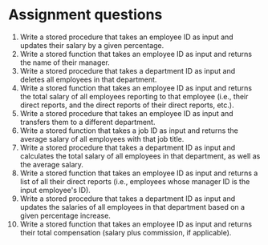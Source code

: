# Assignment questions

1. Write a stored procedure that takes an employee ID as input and updates their salary by a given percentage.
1. Write a stored function that takes an employee ID as input and returns the name of their manager.
1. Write a stored procedure that takes a department ID as input and deletes all employees in that department.
1. Write a stored function that takes an employee ID as input and returns the total salary of all employees reporting to that employee (i.e., their direct reports, and the direct reports of their direct reports, etc.).
1. Write a stored procedure that takes an employee ID as input and transfers them to a different department.
1. Write a stored function that takes a job ID as input and returns the average salary of all employees with that job title.
1. Write a stored procedure that takes a department ID as input and calculates the total salary of all employees in that department, as well as the average salary.
1. Write a stored function that takes an employee ID as input and returns a list of all their direct reports (i.e., employees whose manager ID is the input employee's ID).
1. Write a stored procedure that takes a department ID as input and updates the salaries of all employees in that department based on a given percentage increase.
1. Write a stored function that takes an employee ID as input and returns their total compensation (salary plus commission, if applicable).
